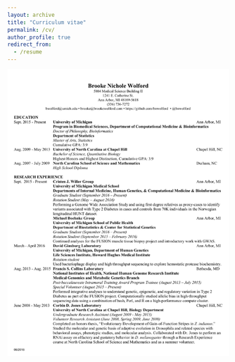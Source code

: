 ```yaml
---
layout: archive
title: "Curriculum vitae"
permalink: /cv/
author_profile: true
redirect_from:
  - /resume
---
```


<a href="https://github.com/bnwolford/bnwolford.github.io/raw/master/files/BW_CV_July_2018.pdf" download="BW_CV_July_2018.pdf"><img src="../images/BW_CV_June_2018_pg1.jpg" max-height="500" width="auto"></a>
